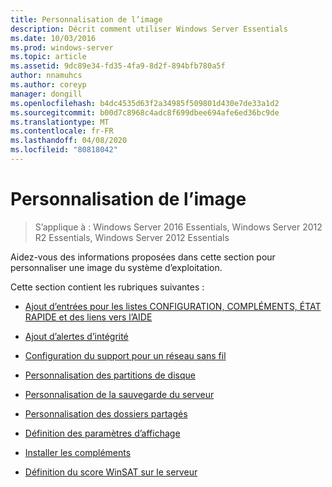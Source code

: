 ```yaml
---
title: Personnalisation de l’image
description: Décrit comment utiliser Windows Server Essentials
ms.date: 10/03/2016
ms.prod: windows-server
ms.topic: article
ms.assetid: 9dc89e34-fd35-4fa9-8d2f-894bfb780a5f
author: nnamuhcs
ms.author: coreyp
manager: dongill
ms.openlocfilehash: b4dc4535d63f2a34985f509801d430e7de33a1d2
ms.sourcegitcommit: b00d7c8968c4adc8f699dbee694afe6ed36bc9de
ms.translationtype: MT
ms.contentlocale: fr-FR
ms.lasthandoff: 04/08/2020
ms.locfileid: "80818042"
---
```

# <a name="customize-the-image"></a>Personnalisation de l’image

>S’applique à : Windows Server 2016 Essentials, Windows Server 2012 R2 Essentials, Windows Server 2012 Essentials

Aidez-vous des informations proposées dans cette section pour personnaliser une image du système d’exploitation.  
  
 Cette section contient les rubriques suivantes :  
  
-   [Ajout d’entrées pour les listes CONFIGURATION, COMPLÉMENTS, ÉTAT RAPIDE et des liens vers l’AIDE](Add-Entries-to-SETUP--ADD-INS--QUICK-STATUS--and-HELP-Links.md)  
  
-   [Ajout d’alertes d’intégrité](Add-Health-Alerts.md)  
  
-   [Configuration du support pour un réseau sans fil](Configure-Support-for-a-Wireless-Network.md)  
  
-   [Personnalisation des partitions de disque](Customize-Disk-Partitions.md)  
  
-   [Personnalisation de la sauvegarde du serveur](Customize-Server-Backup.md)  
  
-   [Personnalisation des dossiers partagés](Customize-Shared-Folders.md)  
  
-   [Définition des paramètres d’affichage](Define-Display-Settings.md)  
  
-   [Installer les compléments](Install-Add-Ins.md)  
  
-   [Définition du score WinSAT sur le serveur](Set-the-WinSAT-Score-on-the-Server.md)